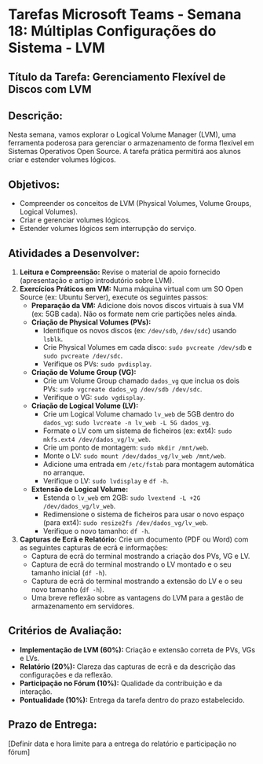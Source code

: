# Tarefas Microsoft Teams - Semana 18: Múltiplas Configurações do Sistema - LVM

## Título da Tarefa: Gerenciamento Flexível de Discos com LVM

## Descrição:
Nesta semana, vamos explorar o Logical Volume Manager (LVM), uma ferramenta poderosa para gerenciar o armazenamento de forma flexível em Sistemas Operativos Open Source. A tarefa prática permitirá aos alunos criar e estender volumes lógicos.

## Objetivos:
*   Compreender os conceitos de LVM (Physical Volumes, Volume Groups, Logical Volumes).
*   Criar e gerenciar volumes lógicos.
*   Estender volumes lógicos sem interrupção do serviço.

## Atividades a Desenvolver:
1.  **Leitura e Compreensão:** Revise o material de apoio fornecido (apresentação e artigo introdutório sobre LVM).
2.  **Exercícios Práticos em VM:** Numa máquina virtual com um SO Open Source (ex: Ubuntu Server), execute os seguintes passos:
    *   **Preparação da VM:** Adicione dois novos discos virtuais à sua VM (ex: 5GB cada). Não os formate nem crie partições neles ainda.
    *   **Criação de Physical Volumes (PVs):**
        *   Identifique os novos discos (ex: `/dev/sdb`, `/dev/sdc`) usando `lsblk`.
        *   Crie Physical Volumes em cada disco: `sudo pvcreate /dev/sdb` e `sudo pvcreate /dev/sdc`.
        *   Verifique os PVs: `sudo pvdisplay`.
    *   **Criação de Volume Group (VG):**
        *   Crie um Volume Group chamado `dados_vg` que inclua os dois PVs: `sudo vgcreate dados_vg /dev/sdb /dev/sdc`.
        *   Verifique o VG: `sudo vgdisplay`.
    *   **Criação de Logical Volume (LV):**
        *   Crie um Logical Volume chamado `lv_web` de 5GB dentro do `dados_vg`: `sudo lvcreate -n lv_web -L 5G dados_vg`.
        *   Formate o LV com um sistema de ficheiros (ex: ext4): `sudo mkfs.ext4 /dev/dados_vg/lv_web`.
        *   Crie um ponto de montagem: `sudo mkdir /mnt/web`.
        *   Monte o LV: `sudo mount /dev/dados_vg/lv_web /mnt/web`.
        *   Adicione uma entrada em `/etc/fstab` para montagem automática no arranque.
        *   Verifique o LV: `sudo lvdisplay` e `df -h`.
    *   **Extensão de Logical Volume:**
        *   Estenda o `lv_web` em 2GB: `sudo lvextend -L +2G /dev/dados_vg/lv_web`.
        *   Redimensione o sistema de ficheiros para usar o novo espaço (para ext4): `sudo resize2fs /dev/dados_vg/lv_web`.
        *   Verifique o novo tamanho: `df -h`.
3.  **Capturas de Ecrã e Relatório:** Crie um documento (PDF ou Word) com as seguintes capturas de ecrã e informações:
    *   Captura de ecrã do terminal mostrando a criação dos PVs, VG e LV.
    *   Captura de ecrã do terminal mostrando o LV montado e o seu tamanho inicial (`df -h`).
    *   Captura de ecrã do terminal mostrando a extensão do LV e o seu novo tamanho (`df -h`).
    *   Uma breve reflexão sobre as vantagens do LVM para a gestão de armazenamento em servidores.

## Critérios de Avaliação:
*   **Implementação de LVM (60%):** Criação e extensão correta de PVs, VGs e LVs.
*   **Relatório (20%):** Clareza das capturas de ecrã e da descrição das configurações e da reflexão.
*   **Participação no Fórum (10%):** Qualidade da contribuição e da interação.
*   **Pontualidade (10%):** Entrega da tarefa dentro do prazo estabelecido.

## Prazo de Entrega:
[Definir data e hora limite para a entrega do relatório e participação no fórum]

